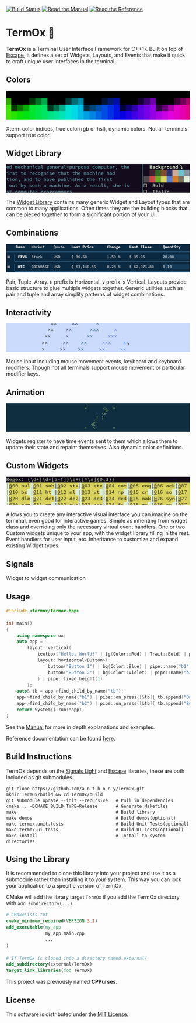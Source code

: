 [![Build Status](https://github.com/a-n-t-h-o-n-y/TermOx/workflows/build/badge.svg)](https://github.com/a-n-t-h-o-n-y/TermOx/actions?query=workflow%3Abuild)
[![Read the Manual](https://img.shields.io/badge/-Manual-yellow.svg)](docs/manual/index.md)
[![Read the Reference](https://img.shields.io/badge/-API%20Reference-blue.svg)](https://a-n-t-h-o-n-y.github.io/TermOx/hierarchy.html)

# TermOx 🐂

**TermOx** is a Terminal User Interface Framework for C++17. Built on top of
[Escape](https://github.com/a-n-t-h-o-n-y/Escape), it defines a set of Widgets,
Layouts, and Events that make it quick to craft unique user interfaces in the
terminal.

## Colors

<p align="center">
  <img src="docs/images/colors.png">
</p>

Xterm color indices, true color(rgb or hsl), dynamic colors.
Not all terminals support true color.

## Widget Library

<p align="center">
  <img src="docs/images/library.png">
</p>

The [Widget Library](docs/manual/widget.md#widget-library) contains many generic
Widget and Layout types that are common to many applications. Often times they
are the building blocks that can be pieced together to form a significant
portion of your UI.

## Combinations

<p align="center">
  <img src="docs/images/combinations.png">
</p>

Pair, Tuple, Array. `H` prefix is Horizontal. `V` prefix is Vertical.
Layouts provide basic structure to glue multiple widgets together. Generic
utilities such as pair and tuple and array simplify patterns of widget
combinations.

## Interactivity

<p align="center">
  <img src="docs/images/interactive.png">
</p>

Mouse input including mouse movement events, keyboard and keyboard modifiers.
Though not all terminals support mouse movement or particular modifier keys.

## Animation

<p align="center">
  <img src="docs/images/animation.gif">
</p>

Widgets register to have time events sent to them which allows them to update
their state and repaint themselves. Also dynamic color definitions.

## Custom Widgets

<p align="center">
  <img src="docs/images/custom.png">
</p>

Allows you to create any interactive visual interface you can imagine on the
terminal, even good for interactive games. Simple as inheriting from widget
class and overriding only the necessary virtual event handlers. One or two
Custom widgets unique to your app, with the widget library filling in the rest.
Event handlers for user input, etc.
Inheritance to customize and expand existing Widget types.

## Signals

Widget to widget communication

## Usage

<!-- TODO this is only one usage, and it isn't the common one, its misleading. -->

```cpp
#include <termox/termox.hpp>

int main()
{
    using namespace ox;
    auto app =
        layout::vertical(
            textbox("Hello, World!" | fg(Color::Red) | Trait::Bold) | pipe::name("tb"),
            layout::horizontal<Button>(
                button("Button 1") | bg(Color::Blue) | pipe::name("b1"),
                button("Button 2") | bg(Color::Violet) | pipe::name("b2")
            ) | pipe::fixed_height(1)
        );
    auto& tb = app->find_child_by_name("tb");
    app->find_child_by_name("b1") | pipe::on_press([&tb]{ tb.append("Button 1 Pressed"); });
    app->find_child_by_name("b2") | pipe::on_press([&tb]{ tb.append("Button 2 Pressed"); });
    return System{}.run(*app);
}
```

See the [Manual](docs/manual/index.md) for more in depth explanations and
examples.

Reference documentation can be found
[here](https://a-n-t-h-o-n-y.github.io/TermOx/hierarchy.html).

## Build Instructions

TermOx depends on the [Signals
Light](https://github.com/a-n-t-h-o-n-y/signals-light) and
[Escape](https://github.com/a-n-t-h-o-n-y/Escape) libraries, these are both
included as git submodules.

    git clone https://github.com/a-n-t-h-o-n-y/TermOx.git
    mkdir TermOx/build && cd TermOx/build
    git submodule update --init --recursive   # Pull in dependencies
    cmake .. -DCMAKE_BUILD_TYPE=Release       # Generate Makefiles
    make                                      # Build library
    make demos                                # Build demos(optional)
    make termox.unit.tests                    # Build Unit Tests(optional)
    make termox.ui.tests                      # Build UI Tests(optional)
    make install                              # Install to system directories

## Using the Library

It is recommended to clone this library into your project and use it as a
submodule rather than installing it to your system. This way you can lock your
application to a specific version of TermOx.

CMake will add the library target `TermOx` if you add the TermOx directory
with `add_subdirectory(...)`.

```cmake
# CMakeLists.txt
cmake_minimum_required(VERSION 3.2)
add_executable(my_app
               my_app.main.cpp
               ...
)

# If TermOx is cloned into a directory named external/
add_subdirectory(external/TermOx)
target_link_libraries(foo TermOx)
```

This project was previously named **CPPurses**.

## License

This software is distributed under the [MIT License](LICENSE.txt).
